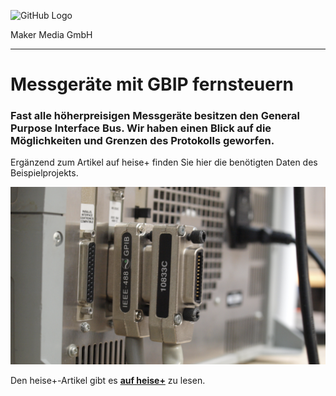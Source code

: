 ![GitHub Logo](http://www.heise.de/make/icons/make_logo.png)

Maker Media GmbH
*** 

# Messgeräte mit GBIP fernsteuern

### Fast alle höherpreisigen Messgeräte besitzen den General Purpose Interface Bus. Wir haben einen Blick auf die Möglichkeiten und Grenzen des Protokolls geworfen.

Ergänzend zum Artikel auf heise+ finden Sie hier die benötigten Daten des Beispielprojekts.

![Picture](https://github.com/MakeMagazinDE/GPIB/blob/main/gpib_master.jpg)

Den heise+-Artikel gibt es **[auf heise+](https://www.heise.de/hintergrund/Know-how-Messgeraete-mit-GPIB-fernsteuern-9679149.html)** zu lesen.
